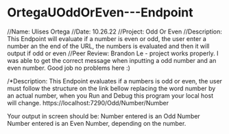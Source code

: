 # OrtegaUOddOrEven---Endpoint
//Name: Ulises Ortega
//Date: 10.26.22
//Project: Odd Or Even
//Description: This Endpoint will evaluate if a number is even or odd, the user enter a number an the end of the URL, the numbers is evaluated and then it will output if odd or even
//Peer Review:  Brandon Le - project works properly. I was able to get the correct message when inputting a odd number and an even number. Good job no problems here :)

/*Description: This Endpoint evaluates if a numbers is odd or even, the user must follow the structure on the link bellow replacing the word number by an actual number, when you Run and Debug this program your local host will change.
https://localhost:7290/Odd/Number/Number

Your output in screen should be: 
Number entered is an Odd Number
Number entered is an Even Number, depending on the number.
